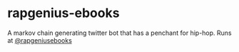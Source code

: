 # rapgenius-ebooks
A markov chain generating twitter bot that has a penchant for hip-hop.
Runs at [@rapgeniusebooks](https://www.twitter.com/rapgeniusebooks)
